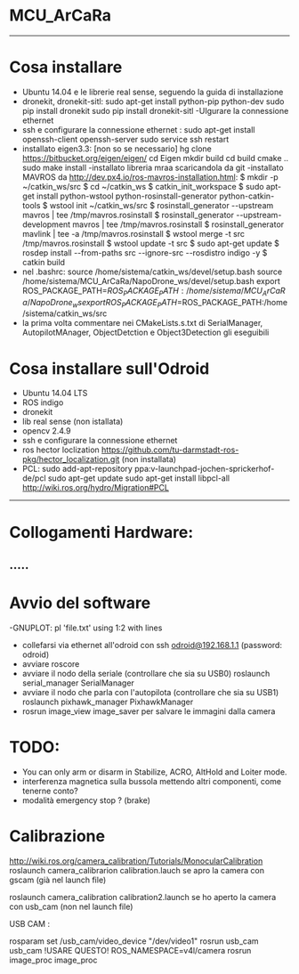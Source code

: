 # MCU_ArCaRa
------------------------------------
# Cosa installare 

- Ubuntu 14.04 e le librerie real sense, seguendo la guida di installazione
- dronekit, dronekit-sitl:
  sudo apt-get install python-pip python-dev
  sudo pip install dronekit
  sudo pip install dronekit-sitl -UIgurare la connessione ethernet
- ssh e configurare la connessione ethernet : 
    sudo apt-get install openssh-client openssh-server
    sudo service ssh restart
- installato eigen3.3: [non so se necessario]
    hg clone https://bitbucket.org/eigen/eigen/
    cd Eigen
    mkdir build
    cd build
    cmake ..
    sudo make install
-installato libreria mraa scaricandola da git
-installato MAVROS da http://dev.px4.io/ros-mavros-installation.html:
	$ mkdir -p ~/catkin_ws/src
	$ cd ~/catkin_ws
	$ catkin_init_workspace
	$ sudo apt-get install python-wstool python-rosinstall-generator python-catkin-tools
	$ wstool init ~/catkin_ws/src
	$ rosinstall_generator --upstream mavros | tee /tmp/mavros.rosinstall
	$ rosinstall_generator --upstream-development mavros | tee /tmp/mavros.rosinstall
	$ rosinstall_generator mavlink | tee -a /tmp/mavros.rosinstall
	$ wstool merge -t src /tmp/mavros.rosinstall
	$ wstool update -t src
	$ sudo apt-get update
	$ rosdep install --from-paths src --ignore-src --rosdistro indigo -y
	$ catkin build
- nel .bashrc:
	source /home/sistema/catkin_ws/devel/setup.bash
	source /home/sistema/MCU_ArCaRa/NapoDrone_ws/devel/setup.bash
	export ROS_PACKAGE_PATH=$ROS_PACKAGE_PATH:/home/sistema/MCU_ArCaRa/NapoDrone_ws
	export ROS_PACKAGE_PATH=$ROS_PACKAGE_PATH:/home/sistema/catkin_ws/src
- la prima volta commentare nei CMakeLists.s.txt di SerialManager, AutopilotMAnager, ObjectDetction e Object3Detection gli eseguibili
# Cosa installare sull'Odroid

- Ubuntu 14.04 LTS
- ROS indigo
- dronekit
- lib real sense (non istallata)
- opencv  2.4.9
- ssh e configurare la connessione ethernet
- ros hector loclization https://github.com/tu-darmstadt-ros-pkg/hector_localization.git (non installata)
- PCL: sudo add-apt-repository ppa:v-launchpad-jochen-sprickerhof-de/pcl
  sudo apt-get update
  sudo apt-get install libpcl-all
  http://wiki.ros.org/hydro/Migration#PCL
------------ 
# Collogamenti Hardware:

.....
-------------
# Avvio del software
-GNUPLOT: pl 'file.txt' using 1:2 with lines
-  collefarsi via ethernet all'odroid con ssh odroid@192.168.1.1 (password: odroid)
- avviare roscore
- avviare il nodo della seriale (controllare che sia su USB0) roslaunch serial_manager SerialManager
- avviare il nodo che parla con l'autopilota (controllare che sia su USB1) roslaunch pixhawk_manager PixhawkManager
- rosrun image_view image_saver per salvare le immagini dalla camera

# TODO: 
- You can only arm or disarm in Stabilize, ACRO, AltHold and Loiter mode.
- interferenza magnetica sulla bussola mettendo altri componenti, come tenerne conto?
- modalità emergency stop ? (brake)

# Calibrazione
http://wiki.ros.org/camera_calibration/Tutorials/MonocularCalibration
roslaunch camera_calibrarion calibration.lauch se apro la camera con gscam (già nel launch file)

roslaunch camera_calibration calibration2.launch se ho aperto la camera con usb_cam (non nel launch file)


 USB CAM :

rosparam set /usb_cam/video_device "/dev/video1" 
rosrun usb_cam usb_cam
!USARE QUESTO!
ROS_NAMESPACE=v4l/camera rosrun image_proc image_proc
